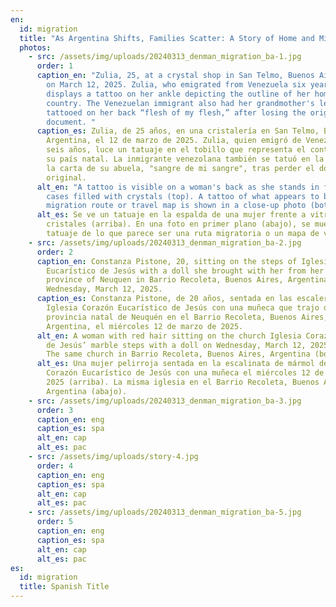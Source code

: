 ```yaml
---
en:
  id: migration
  title: "As Argentina Shifts, Families Scatter: A Story of Home and Migration"
  photos:
    - src: /assets/img/uploads/20240313_denman_migration_ba-1.jpg
      order: 1
      caption_en: "Zulia, 25, at a crystal shop in San Telmo, Buenos Aires, Argentina,
        on March 12, 2025. Zulia, who emigrated from Venezuela six years ago,
        displays a tattoo on her ankle depicting the outline of her home
        country. The Venezuelan immigrant also had her grandmother's letter
        tattooed on her back “flesh of my flesh,” after losing the original
        document. "
      caption_es: Zulia, de 25 años, en una cristalería en San Telmo, Buenos Aires,
        Argentina, el 12 de marzo de 2025. Zulia, quien emigró de Venezuela hace
        seis años, luce un tatuaje en el tobillo que representa el contorno de
        su país natal. La inmigrante venezolana también se tatuó en la espalda
        la carta de su abuela, "sangre de mi sangre", tras perder el documento
        original.
      alt_en: "A tattoo is visible on a woman's back as she stands in front of display
        cases filled with crystals (top). A tattoo of what appears to be a
        migration route or travel map is shown in a close-up photo (bottom). "
      alt_es: Se ve un tatuaje en la espalda de una mujer frente a vitrinas llenas de
        cristales (arriba). En una foto en primer plano (abajo), se muestra un
        tatuaje de lo que parece ser una ruta migratoria o un mapa de viaje.
    - src: /assets/img/uploads/20240313_denman_migration_ba-2.jpg
      order: 2
      caption_en: Constanza Pistone, 20, sitting on the steps of Iglesia Corazón
        Eucarístico de Jesús with a doll she brought with her from her home
        province of Neuquen in Barrio Recoleta, Buenos Aires, Argentina, on
        Wednesday, March 12, 2025.
      caption_es: Constanza Pistone, de 20 años, sentada en las escaleras de la
        Iglesia Corazón Eucarístico de Jesús con una muñeca que trajo desde su
        provincia natal de Neuquén en el Barrio Recoleta, Buenos Aires,
        Argentina, el miércoles 12 de marzo de 2025.
      alt_en: A woman with red hair sitting on the church Iglesia Corazón Eucarístico
        de Jesús’ marble steps with a doll on Wednesday, March 12, 2025 (top).
        The same church in Barrio Recoleta, Buenos Aires, Argentina (bottom).
      alt_es: Una mujer pelirroja sentada en la escalinata de mármol de la Iglesia
        Corazón Eucarístico de Jesús con una muñeca el miércoles 12 de marzo de
        2025 (arriba). La misma iglesia en el Barrio Recoleta, Buenos Aires,
        Argentina (abajo).
    - src: /assets/img/uploads/20240313_denman_migration_ba-3.jpg
      order: 3
      caption_en: eng
      caption_es: spa
      alt_en: cap
      alt_es: pac
    - src: /assets/img/uploads/story-4.jpg
      order: 4
      caption_en: eng
      caption_es: spa
      alt_en: cap
      alt_es: pac
    - src: /assets/img/uploads/20240313_denman_migration_ba-5.jpg
      order: 5
      caption_en: eng
      caption_es: spa
      alt_en: cap
      alt_es: pac
es:
  id: migration
  title: Spanish Title
---
```


